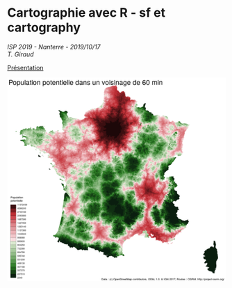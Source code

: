# Cartographie avec R - sf et cartography
*ISP 2019 - Nanterre - 2019/10/17*  
*T. Giraud*  

[Présentation](http://rCarto.github.io/ISP_2019/)  
 
![](img/osrm3.png)  
